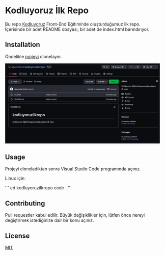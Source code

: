 # Kodluyoruz İlk Repo
Bu repo [Kodluyoruz](https://www.kodluyoruz.org/) Front-End Eğitiminde oluşturduğumuz ilk repo. İçerisinde bir adet README dosyası, bir adet de index.html barındırıyor.

## Installation

Öncelikle [projeyi](https://github.com/Aprencher/kodluyoruzilkrepo.git) clonelayın.

![](Capture.PNG)

## Usage

Projeyi cloneladıktan sonra Visual Studio Code programında açınız.

Linux için:

'''
cd kodluyoruzilkrepo
code .
'''

## Contributing

Pull requestler kabul edilir. Büyük değişiklikler için, lütfen önce nereyi değiştirmek istediğinize dair bir konu açınız.

## License

[MIT](https://opensource.org/licenses/MIT)
